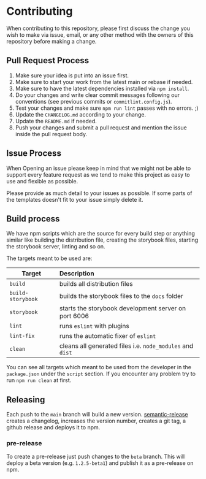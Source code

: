 # Contributing

When contributing to this repository, please first discuss the change you wish to make via issue,
email, or any other method with the owners of this repository before making a change. 

## Pull Request Process

1. Make sure your idea is put into an issue first.
2. Make sure to start your work from the latest main or rebase if needed.
3. Make sure to have the latest dependencies installed via `npm install`.
4. Do your changes and write clear commit messages following our conventions (see previous commits or `commitlint.config.js`).
5. Test your changes and make sure `npm run lint` passes with no errors. ;)
6. Update the `CHANGELOG.md` according to your change.	
7. Update the `README.md` if needed.
8. Push your changes and submit a pull request and mention the issue inside the pull request body.

## Issue Process

When Opening an issue please keep in mind that we might not be able to support 
every feature request as we tend to make this project as easy to use and 
flexible as possible.

Please provide as much detail to your issues as possible.
If some parts of the templates doesn't fit to your issue simply delete it.

## Build process

We have npm scripts which are the source for every build step or anything similar 
like building the distribution file, creating the storybook files, starting the 
storybook server, linting and so on.

The targets meant to be used are:

| Target        | Description   |
| ------------- |:--------------|
| `build`      | builds all distribution files |
| `build-storybook` | builds the storybook files to the `docs` folder |
| `storybook` | starts the storybook development server on port 6006 |
| `lint` | runs `eslint` with plugins |
| `lint-fix` | runs the automatic fixer of `eslint` |
| `clean` | cleans all generated files i.e. `node_modules` and `dist` |

You can see all targets which meant to be used from the developer in the `package.json` under the `script` section.
If you encounter any problem try to run `npm run clean` at first.

## Releasing

Each push to the `main` branch will build a new version. [semantic-release](https://github.com/semantic-release/semantic-release) creates a changelog, increases the version number, creates a git tag, a github release and deploys it to npm.

### pre-release
To create a pre-release just push changes to the `beta` branch. This will deploy a beta version (e.g. `1.2.5-beta1`) and publish it as a pre-release on npm.
